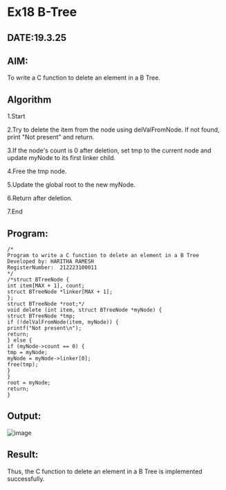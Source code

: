 # Ex18 B-Tree
## DATE:19.3.25
## AIM:
To write a C function to delete an element in a B Tree.
## Algorithm
1.Start

2.Try to delete the item from the node using delValFromNode. If not found, print "Not present" and return.

3.If the node's count is 0 after deletion, set tmp to the current node and update myNode to its first linker child.

4.Free the tmp node.

5.Update the global root to the new myNode.

6.Return after deletion.

7.End  

## Program:
```
/*
Program to write a C function to delete an element in a B Tree
Developed by: HARITHA RAMESH
RegisterNumber:  212223100011
*/
/*struct BTreeNode { 
int item[MAX + 1], count; 
struct BTreeNode *linker[MAX + 1]; 
}; 
struct BTreeNode *root;*/ 
void delete (int item, struct BTreeNode *myNode) { 
struct BTreeNode *tmp; 
if (!delValFromNode(item, myNode)) { 
printf("Not present\n"); 
return; 
} else { 
if (myNode->count == 0) { 
tmp = myNode; 
myNode = myNode->linker[0]; 
free(tmp); 
} 
} 
root = myNode; 
return; 
} 
```

## Output:
![image](https://github.com/user-attachments/assets/f828337d-3a9e-460c-9894-ecc6bb5c64ce)



## Result:
Thus, the C function to delete an element in a B Tree is implemented successfully.
